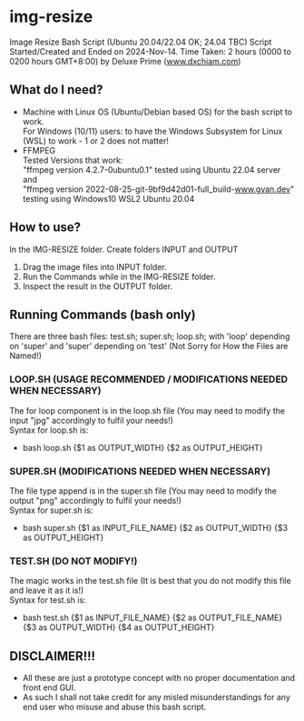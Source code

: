 # img-resize
Image Resize Bash Script (Ubuntu 20.04/22.04 OK; 24.04 TBC)
Script Started/Created and Ended on 2024-Nov-14. Time Taken: 2 hours (0000 to 0200 hours GMT+8:00) by Deluxe Prime (www.dxchiam.com)

## What do I need?
- Machine with Linux OS (Ubuntu/Debian based OS) for the bash script to work.<br/>
For Windows (10/11) users: to have the Windows Subsystem for Linux (WSL) to work - 1 or 2 does not matter!
- FFMPEG <br/>Tested Versions that work: <br/>
"ffmpeg version 4.2.7-0ubuntu0.1" tested using Ubuntu 22.04 server and <br/>
"ffmpeg version 2022-08-25-git-9bf9d42d01-full_build-www.gyan.dev" testing using Windows10 WSL2 Ubuntu 20.04

## How to use?
In the IMG-RESIZE folder. Create folders INPUT and OUTPUT
1. Drag the image files into INPUT folder.
2. Run the Commands while in the IMG-RESIZE folder.
3. Inspect the result in the OUTPUT folder.

## Running Commands (bash only)
There are three bash files: test.sh; super.sh; loop.sh; with 'loop' depending on 'super' and 'super' depending on 'test' (Not Sorry for How the Files are Named!)

### LOOP.SH (USAGE RECOMMENDED / MODIFICATIONS NEEDED WHEN NECESSARY)
The for loop component is in the loop.sh file (You may need to modify the input "jpg" accordingly to fulfil your needs!)<br/>
Syntax for loop.sh is: 
- bash loop.sh {$1 as OUTPUT_WIDTH} {$2 as OUTPUT_HEIGHT}

### SUPER.SH (MODIFICATIONS NEEDED WHEN NECESSARY)
The file type append is in the super.sh file (You may need to modify the output "png" accordingly to fulfil your needs!)<br/>
Syntax for super.sh is: 
- bash super.sh {$1 as INPUT_FILE_NAME} {$2 as OUTPUT_WIDTH} {$3 as OUTPUT_HEIGHT}

### TEST.SH (DO NOT MODIFY!)
The magic works in the test.sh file (It is best that you do not modify this file and leave it as it is!)<br/>
Syntax for test.sh is: 
- bash test.sh {$1 as INPUT_FILE_NAME} {$2 as OUTPUT_FILE_NAME} {$3 as OUTPUT_WIDTH} {$4 as OUTPUT_HEIGHT}

## DISCLAIMER!!!
- All these are just a prototype concept with no proper documentation and front end GUI.
- As such I shall not take credit for any misled misunderstandings for any end user who misuse and abuse this bash script.
